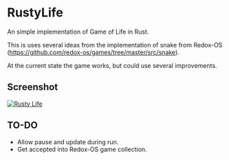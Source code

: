 # RustyLife
An simple implementation of Game of Life in Rust.

This is uses several ideas from the implementation of snake from Redox-OS (https://github.com/redox-os/games/tree/master/src/snake).

At the current state the game works, but could use several improvements.

## Screenshot

[![Rusty Life](https://media.giphy.com/media/3HIfR79flCj2QrH3CJ/giphy.gif)](https://media.giphy.com/media/3HIfR79flCj2QrH3CJ/giphy.gif)



## TO-DO

- Allow pause and update during run.
- Get accepted into Redox-OS game collection.



